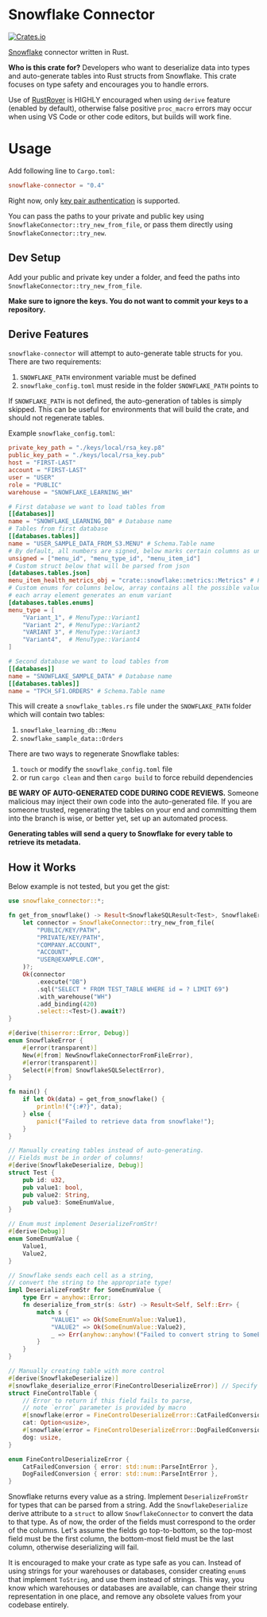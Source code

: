 # Snowflake Connector
[![Crates.io](https://img.shields.io/crates/v/snowflake-connector)](https://crates.io/crates/snowflake-connector)

[Snowflake](https://www.snowflake.com/) connector written in Rust.

**Who is this crate for?**
Developers who want to deserialize data into types and auto-generate tables into Rust structs from Snowflake. This crate focuses on type safety and encourages you to handle errors.

Use of [RustRover](https://www.jetbrains.com/rust/) is HIGHLY encouraged when using `derive` feature (enabled by default), otherwise false positive `proc_macro` errors may occur when using VS Code or other code editors, but builds will work fine.

# Usage
Add following line to `Cargo.toml`:

```toml
snowflake-connector = "0.4"
```

Right now, only [key pair authentication](https://docs.snowflake.com/en/user-guide/key-pair-auth.html) is supported.

You can pass the paths to your private and public key using `SnowflakeConnector::try_new_from_file`, or pass them directly using `SnowflakeConnector::try_new`.

## Dev Setup
Add your public and private key under a folder, and feed the paths into `SnowflakeConnector::try_new_from_file`.

**Make sure to ignore the keys. You do not want to commit your keys to a repository.**

## Derive Features
`snowflake-connector` will attempt to auto-generate table structs for you. There are two requirements:
1. `SNOWFLAKE_PATH` environment variable must be defined
2. `snowflake_config.toml` must reside in the folder `SNOWFLAKE_PATH` points to

If `SNOWFLAKE_PATH` is not defined, the auto-generation of tables is simply skipped. This can be useful for environments that will build the crate, and should not regenerate tables.

Example `snowflake_config.toml`:
```toml
private_key_path = "./keys/local/rsa_key.p8"
public_key_path = "./keys/local/rsa_key.pub"
host = "FIRST-LAST"
account = "FIRST-LAST"
user = "USER"
role = "PUBLIC"
warehouse = "SNOWFLAKE_LEARNING_WH"

# First database we want to load tables from
[[databases]]
name = "SNOWFLAKE_LEARNING_DB" # Database name
# Tables from first database
[[databases.tables]]
name = "USER_SAMPLE_DATA_FROM_S3.MENU" # Schema.Table name
# By default, all numbers are signed, below marks certain columns as unsigned
unsigned = ["menu_id", "menu_type_id", "menu_item_id"]
# Custom struct below that will be parsed from json
[databases.tables.json]
menu_item_health_metrics_obj = "crate::snowflake::metrics::Metrics" # Full path to struct (must implement `serde::Deserialize`)
# Custom enums for columns below, array contains all the possible values for said column,
# each array element generates an enum variant
[databases.tables.enums]
menu_type = [
    "Variant_1", # MenuType::Variant1
    "Variant 2", # MenuType::Variant2
    "VARIANT 3", # MenuType::Variant3
    "Variant4",  # MenuType::Variant4
]

# Second database we want to load tables from
[[databases]]
name = "SNOWFLAKE_SAMPLE_DATA" # Database name
[[databases.tables]]
name = "TPCH_SF1.ORDERS" # Schema.Table name
```
This will create a `snowflake_tables.rs` file under the `SNOWFLAKE_PATH` folder which will contain two tables:
1. `snowflake_learning_db::Menu`
2. `snowflake_sample_data::Orders`

There are two ways to regenerate Snowflake tables:
1. `touch` or modify the `snowflake_config.toml` file
2. or run `cargo clean` and then `cargo build` to force rebuild dependencies

**BE WARY OF AUTO-GENERATED CODE DURING CODE REVIEWS.** Someone malicious may inject their own code into the auto-generated file. If you are someone trusted, regenerating the tables on your end and committing them into the branch is wise, or better yet, set up an automated process.

**Generating tables will send a query to Snowflake for every table to retrieve its metadata.**

## How it Works
Below example is not tested, but you get the gist:
```rust
use snowflake_connector::*;

fn get_from_snowflake() -> Result<SnowflakeSQLResult<Test>, SnowflakeError> {
    let connector = SnowflakeConnector::try_new_from_file(
        "PUBLIC/KEY/PATH",
        "PRIVATE/KEY/PATH",
        "COMPANY.ACCOUNT",
        "ACCOUNT",
        "USER@EXAMPLE.COM",
    )?;
    Ok(connector
        .execute("DB")
        .sql("SELECT * FROM TEST_TABLE WHERE id = ? LIMIT 69")
        .with_warehouse("WH")
        .add_binding(420)
        .select::<Test>().await?)
}

#[derive(thiserror::Error, Debug)]
enum SnowflakeError {
    #[error(transparent)]
    New(#[from] NewSnowflakeConnectorFromFileError),
    #[error(transparent)]
    Select(#[from] SnowflakeSQLSelectError),
}

fn main() {
    if let Ok(data) = get_from_snowflake() {
        println!("{:#?}", data);
    } else {
        panic!("Failed to retrieve data from snowflake!");
    }
}

// Manually creating tables instead of auto-generating.
// Fields must be in order of columns!
#[derive(SnowflakeDeserialize, Debug)]
struct Test {
    pub id: u32,
    pub value1: bool,
    pub value2: String,
    pub value3: SomeEnumValue,
}

// Enum must implement DeserializeFromStr!
#[derive(Debug)]
enum SomeEnumValue {
    Value1,
    Value2,
}

// Snowflake sends each cell as a string,
// convert the string to the appropriate type!
impl DeserializeFromStr for SomeEnumValue {
    type Err = anyhow::Error;
    fn deserialize_from_str(s: &str) -> Result<Self, Self::Err> {
        match s {
            "VALUE1" => Ok(SomeEnumValue::Value1),
            "VALUE2" => Ok(SomeEnumValue::Value2),
            _ => Err(anyhow::anyhow!("Failed to convert string to SomeEnumValue")),
        }
    }
}

// Manually creating table with more control
#[derive(SnowflakeDeserialize)]
#[snowflake_deserialize_error(FineControlDeserializeError)] // Specify which error to use
struct FineControlTable {
    // Error to return if this field fails to parse,
    // note `error` parameter is provided by macro
    #[snowflake(error = FineControlDeserializeError::CatFailedConversion { error })]
    cat: Option<usize>,
    #[snowflake(error = FineControlDeserializeError::DogFailedConversion { error })]
    dog: usize,
}

enum FineControlDeserializeError {
    CatFailedConversion { error: std::num::ParseIntError },
    DogFailedConversion { error: std::num::ParseIntError },
}
```
Snowflake returns every value as a string. Implement `DeserializeFromStr` for types that can be parsed from a string. Add the `SnowflakeDeserialize` derive attribute to a `struct` to allow `SnowflakeConnector` to convert the data to that type. As of now, the order of the fields must correspond to the order of the columns. Let's assume the fields go top-to-bottom, so the top-most field must be the first column, the bottom-most field must be the last column, otherwise deserializing will fail.

It is encouraged to make your crate as type safe as you can. Instead of using strings for your warehouses or databases, consider creating `enum`s that implement `ToString`, and use them instead of strings. This way, you know which warehouses or databases are available, can change their string representation in one place, and remove any obsolete values from your codebase entirely.
